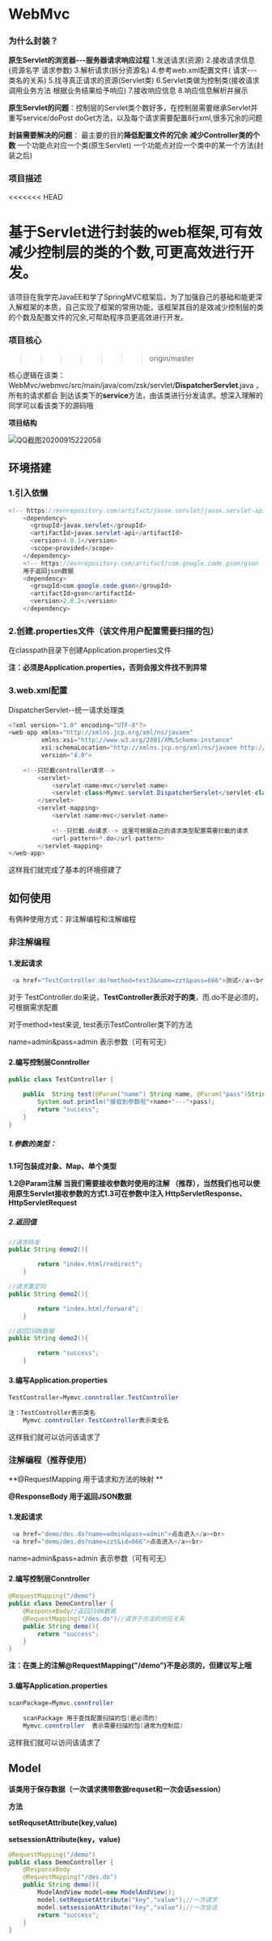 # WebMvc

### 为什么封装？

**原生Servlet的浏览器---服务器请求响应过程**
	1.发送请求(资源)
	2.接收请求信息(资源名字 请求参数)
	3.解析请求(拆分资源名)
	4.参考web.xml配置文件( 请求---类名的关系) 
	5.找寻真正请求的资源(Servlet类)
	6.Servlet类做为控制类(接收请求 调用业务方法 根据业务结果给予响应)
	7.接收响应信息
	8.响应信息解析并展示

**原生Servlet的问题**：控制层的Servlet类个数好多，在控制层需要继承Servlet并重写service/doPost doGet方法，以及每个请求需要配置8行xml,很多冗余的问题
	

**封装需要解决的问题**：
	最主要的目的**降低配置文件的冗余**
	**减少Controller类的个数**
		一个功能点对应一个类(原生Servlet)
		一个功能点对应一个类中的某一个方法(封装之后)

### 项目描述

<<<<<<< HEAD

​			基于Servlet进行封装的web框架,可有效减少控制层的类的个数,可更高效进行开发。
=======
​			该项目在我学完JavaEE和学了SpringMVC框架后，为了加强自己的基础和能更深入解框架的本质，自己实现了框架的常用功能，该框架其目的是效减少控制层的类的个数及配置文件的冗余,可帮助程序员更高效进行开发。

### 项目核心
>>>>>>> origin/master

 核心逻辑在该类：WebMvc/webmvc/src/main/java/com/zsk/servlet/**DispatcherServlet**.java ，所有的请求都会   到达该类下的**service**方法，由该类进行分发请求。想深入理解的同学可以看该类下的源码哦

**项目结构**

![QQ截图20200915222058](C:\Users\Lenovo\Desktop\操作系统\图片\QQ截图20200915222058.png)
## 环境搭建

### 	1.引入依懒

````java
<!-- https://mvnrepository.com/artifact/javax.servlet/javax.servlet-api -->
    <dependency>
      <groupId>javax.servlet</groupId>
      <artifactId>javax.servlet-api</artifactId>
      <version>4.0.1</version>
      <scope>provided</scope>
    </dependency>
    <!-- https://mvnrepository.com/artifact/com.google.code.gson/gson -->
	用于返回json数据
    <dependency>
      <groupId>com.google.code.gson</groupId>
      <artifactId>gson</artifactId>
      <version>2.8.2</version>
    </dependency>
````

### 2.创建.properties文件（该文件用户配置需要扫描的包）

在classpath目录下创建Application.properties文件

**注：必须是Application.properties，否则会报文件找不到异常**



### 3.web.xml配置

DispatcherServlet--统一请求处理类

```java
<?xml version="1.0" encoding="UTF-8"?>
<web-app xmlns="http://xmlns.jcp.org/xml/ns/javaee"
         xmlns:xsi="http://www.w3.org/2001/XMLSchema-instance"
         xsi:schemaLocation="http://xmlns.jcp.org/xml/ns/javaee http://xmlns.jcp.org/xml/ns/javaee/web-app_4_0.xsd"
         version="4.0">
             
    <!--只拦截controller请求-->
        <servlet>
            <servlet-name>mvc</servlet-name>
            <servlet-class>Mymvc.servlet.DispatcherServlet</servlet-class>
        </servlet>
        <servlet-mapping>
            <servlet-name>mvc</servlet-name>
                
            <!--只拦截.do请求--> 这里可根据自己的请求类型配置需要拦截的请求
            <url-pattern>*.do</url-pattern>
        </servlet-mapping>
</web-app>
```

这样我们就完成了基本的环境搭建了



## 如何使用

有俩种使用方式：非注解编程和注解编程

### 非注解编程

#### 1.发起请求

```java
 <a href="TestController.do?method=test2&name=zzt&pass=666">测试</a><br>
```

对于 TestController.do来说，**TestController表示对于的类**，而.do不是必须的，可根据需求配置

对于method=test来说, test表示TestController类下的方法

name=admin&pass=admin 表示参数（可有可无）



#### 2.编写控制层Conntroller

```java
public class TestController {

    public  String test(@Param("name") String name, @Param("pass")String pass){
        System.out.println("接收到参数啦"+name+"---"+pass);
        return "success";
    }
}
```

##### **1.参数的类型：**

**1.1可包装成对象、Map、单个类型**

**1.2@Param注解 当我们需要接收参数时使用的注解 （推荐），当然我们也可以使用原生Servlet接收参数的方式1.3可在参数中注入 HttpServletResponse、HttpServletRequest**

##### ***2.返回值***

```java
//请求转发 
public String demo2(){

        return "index.html/redirect";
    }

//请求重定向 
public String demo2(){

        return "index.html/forward";
    }

//返回JSON数据 
public String demo2(){

        return "success";
    }
```





#### 3.编写Application.properties

```java
TestController=Mymvc.conntroller.TestController
    
注：TestController表示类名
    Mymvc.conntroller.TestController表示类全名
```

这样我们就可以访问该请求了

### 注解编程（推荐使用）

**@RequestMapping  用于请求和方法的映射 **

**@ResponseBody     用于返回JSON数据**

#### 1.发起请求

```java
 <a href="demo/des.do?name=admin&pass=admin">点击进入</a><br>
 <a href="demo/des.do?name=zzt&id=666">点击进入</a><br>
```

name=admin&pass=admin 表示参数（可有可无）

#### 2.编写控制层Conntroller

```java
@RequestMapping("/demo")
public class DemoController {
    @ResponseBody//返回JSON数据
    @RequestMapping("/des.do")//请求于方法的对应关系
    public String demo(){
        return "success";
    }
}
```

**注：在类上的注解@RequestMapping("/demo")不是必须的，但建议写上哦**

#### 3.编写Application.properties

```java
scanPackage=Mymvc.conntroller
    
    scanPackage 用于查找配置扫描的包(是必须的)
    Mymvc.conntroller  表示需要扫描的包(通常为控制层)

```

这样我们就可以访问该请求了
## Model

**该类用于保存数据（一次请求携带数据requset和一次会话session）**

**方法**

**setRequsetAttribute(key,value)**

**setsessionAttribute(key，value)**

````java
@RequestMapping("/demo")
public class DemoController {
    @ResponseBody
    @RequestMapping("/des.do")
    public String demo(){
        ModelAndView model=new ModelAndView();
        model.setRequsetAttribute("key","value");//一次请求
        model.setsessionAttribute("key","value");//一次会话
        return "success";
    }
}

````


